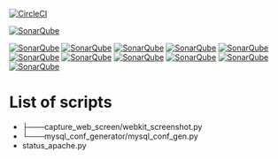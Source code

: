 [![CircleCI](https://circleci.com/bb/devops_sysops/python/tree/master.svg?style=svg)](https://circleci.com/bb/devops_sysops/python/tree/master)

[![SonarQube](https://sonarcloud.io/images/project_badges/sonarcloud-white.svg)](https://sonarcloud.io/images/project_badges/sonarcloud-white.svg)

 [![SonarQube]( https://sonarcloud.io/api/project_badges/measure?project=Python&metric=bugs)](https://sonarcloud.io/api/project_badges/measure?project=Python&metric=bugs )  [![SonarQube](https://sonarcloud.io/api/project_badges/measure?project=Python&metric=code_smells )](https://sonarcloud.io/api/project_badges/measure?project=Python&metric=code_smells )  [![SonarQube](https://sonarcloud.io/api/project_badges/measure?project=Python&metric=coverage )](https://sonarcloud.io/api/project_badges/measure?project=Python&metric=coverage )  [![SonarQube](https://sonarcloud.io/api/project_badges/measure?project=Python&metric=duplicated_lines_density )](https://sonarcloud.io/api/project_badges/measure?project=Python&metric=duplicated_lines_density )  [![SonarQube](https://sonarcloud.io/api/project_badges/measure?project=Python&metric=ncloc )](https://sonarcloud.io/api/project_badges/measure?project=Python&metric=ncloc )  [![SonarQube](https://sonarcloud.io/api/project_badges/measure?project=Python&metric=sqale_rating )](https://sonarcloud.io/api/project_badges/measure?project=Python&metric=sqale_rating )  [![SonarQube](https://sonarcloud.io/api/project_badges/measure?project=Python&metric=alert_status )](https://sonarcloud.io/api/project_badges/measure?project=Python&metric=alert_status )  [![SonarQube](https://sonarcloud.io/api/project_badges/measure?project=Python&metric=reliability_rating )](https://sonarcloud.io/api/project_badges/measure?project=Python&metric=reliability_rating )  [![SonarQube](https://sonarcloud.io/api/project_badges/measure?project=Python&metric=security_rating )](https://sonarcloud.io/api/project_badges/measure?project=Python&metric=security_rating )  [![SonarQube](https://sonarcloud.io/api/project_badges/measure?project=Python&metric=sqale_index )](https://sonarcloud.io/api/project_badges/measure?project=Python&metric=sqale_index )  [![SonarQube](https://sonarcloud.io/api/project_badges/measure?project=Python&metric=vulnerabilities )](https://sonarcloud.io/api/project_badges/measure?project=Python&metric=vulnerabilities ) 
 
# List of scripts #

* ├───capture_web_screen/webkit_screenshot.py
* └───mysql_conf_generator/mysql_conf_gen.py
* status_apache.py